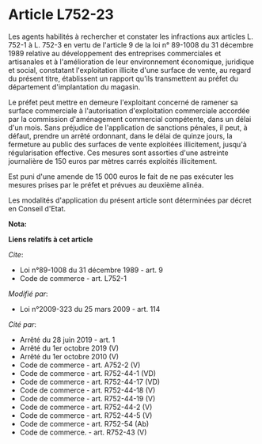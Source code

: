 # Article L752-23

Les agents habilités à rechercher et constater les infractions aux articles L. 752-1 à L. 752-3 en vertu de l'article 9 de la
loi n° 89-1008 du 31 décembre 1989 relative au développement des entreprises commerciales et artisanales et à l'amélioration
de leur environnement économique, juridique et social, constatant l'exploitation illicite d'une surface de vente, au regard
du présent titre, établissent un rapport qu'ils transmettent au préfet du département d'implantation du magasin. 

Le préfet peut mettre en demeure l'exploitant concerné de ramener sa surface commerciale à l'autorisation d'exploitation
commerciale accordée par la commission d'aménagement commercial compétente, dans un délai d'un mois. Sans préjudice de
l'application de sanctions pénales, il peut, à défaut, prendre un arrêté ordonnant, dans le délai de quinze jours, la
fermeture au public des surfaces de vente exploitées illicitement, jusqu'à régularisation effective. Ces mesures sont
assorties d'une astreinte journalière de 150 euros par mètres carrés exploités illicitement. 

Est puni d'une amende de 15 000 euros le fait de ne pas exécuter les mesures prises par le préfet et prévues au deuxième
alinéa. 

Les modalités d'application du présent article sont déterminées par décret en Conseil d'Etat.

**Nota:**



**Liens relatifs à cet article**

_Cite_:

  - Loi n°89-1008 du 31 décembre 1989 - art. 9
  - Code de commerce - art. L752-1

_Modifié par_:

  - Loi n°2009-323 du 25 mars 2009 - art. 114

_Cité par_:

  - Arrêté du 28 juin 2019 - art. 1
  - Arrêté du 1er octobre 2019 (V)
  - Arrêté du 1er octobre 2010 (V)
  - Code de commerce - art. A752-2 (V)
  - Code de commerce - art. R752-44-1 (VD)
  - Code de commerce - art. R752-44-17 (VD)
  - Code de commerce - art. R752-44-18 (V)
  - Code de commerce - art. R752-44-19 (V)
  - Code de commerce - art. R752-44-2 (V)
  - Code de commerce - art. R752-44-5 (V)
  - Code de commerce - art. R752-54 (Ab)
  - Code de commerce. - art. R752-43 (V)
